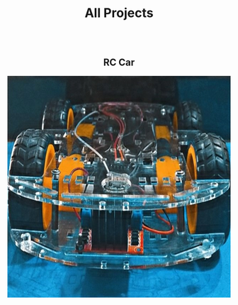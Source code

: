 <h1 align="center">All Projects</h1>
<br>
<br>

<h2 align="center">RC Car</h1>


<img src="./Remote Control Car with (Aurdino IDE)/Rc Car.png" alt="book keeper" width="100%" height="500">


